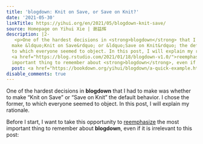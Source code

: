 ```yaml
---
title: 'blogdown: Knit on Save, or Save on Knit?'
date: '2021-05-30'
linkTitle: https://yihui.org/en/2021/05/blogdown-knit-save/
source: Homepage on Yihui Xie | 谢益辉
description: |2-
   <p>One of the hardest decisions in <strong>blogdown</strong> that I had to make was whether to
  make &ldquo;Knit on Save&rdquo; or &ldquo;Save on Knit&rdquo; the default behavior. I chose the former,
  to which everyone seemed to object. In this post, I will explain my rationale.</p> <p>Before I start, I want to take this opportunity to
  <a href="https://blog.rstudio.com/2021/01/18/blogdown-v1.0/">reemphasize</a> the most
  important thing to remember about <strong>blogdown</strong>, even if it is irrelevant to this
  post: <a href="https://bookdown.org/yihui/blogdown/a-quick-example.html#when-in-doubt-ru ...
disable_comments: true
---
```

 <p>One of the hardest decisions in <strong>blogdown</strong> that I had to make was whether to
make &ldquo;Knit on Save&rdquo; or &ldquo;Save on Knit&rdquo; the default behavior. I chose the former,
to which everyone seemed to object. In this post, I will explain my rationale.</p> <p>Before I start, I want to take this opportunity to
<a href="https://blog.rstudio.com/2021/01/18/blogdown-v1.0/">reemphasize</a> the most
important thing to remember about <strong>blogdown</strong>, even if it is irrelevant to this
post: <a href="https://bookdown.org/yihui/blogdown/a-quick-example.html#when-in-doubt-ru ...